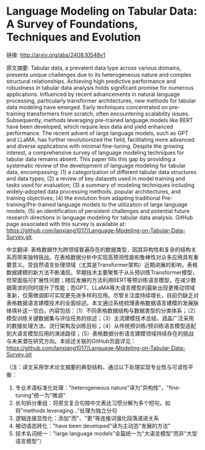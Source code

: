 # Language Modeling on Tabular Data: A Survey of Foundations, Techniques and Evolution

链接: http://arxiv.org/abs/2408.10548v1

原文摘要:
Tabular data, a prevalent data type across various domains, presents unique
challenges due to its heterogeneous nature and complex structural
relationships. Achieving high predictive performance and robustness in tabular
data analysis holds significant promise for numerous applications. Influenced
by recent advancements in natural language processing, particularly transformer
architectures, new methods for tabular data modeling have emerged. Early
techniques concentrated on pre-training transformers from scratch, often
encountering scalability issues. Subsequently, methods leveraging pre-trained
language models like BERT have been developed, which require less data and
yield enhanced performance. The recent advent of large language models, such as
GPT and LLaMA, has further revolutionized the field, facilitating more advanced
and diverse applications with minimal fine-tuning. Despite the growing
interest, a comprehensive survey of language modeling techniques for tabular
data remains absent. This paper fills this gap by providing a systematic review
of the development of language modeling for tabular data, encompassing: (1) a
categorization of different tabular data structures and data types; (2) a
review of key datasets used in model training and tasks used for evaluation;
(3) a summary of modeling techniques including widely-adopted data processing
methods, popular architectures, and training objectives; (4) the evolution from
adapting traditional Pre-training/Pre-trained language models to the
utilization of large language models; (5) an identification of persistent
challenges and potential future research directions in language modeling for
tabular data analysis. GitHub page associated with this survey is available at:
https://github.com/lanxiang1017/Language-Modeling-on-Tabular-Data-Survey.git.

中文翻译:
表格数据作为跨领域普遍存在的数据类型，因其异构性和复杂的结构关系而带来独特挑战。在表格数据分析中实现高预测性能和鲁棒性对众多应用具有重要意义。受自然语言处理领域（尤其是Transformer架构）近期进展的影响，表格数据建模的新方法不断涌现。早期技术主要聚焦于从头预训练Transformer模型，但常面临可扩展性问题；随后发展的方法利用BERT等预训练语言模型，在减少数据需求的同时提升了性能；而GPT、LLaMA等大语言模型的最新出现更推动领域革新，仅需微调即可实现更先进多样的应用。尽管关注度持续增长，目前仍缺乏对表格数据语言建模技术的全面综述。本文通过系统梳理表格数据语言建模的发展脉络填补这一空白，内容包括：（1）不同表格数据结构与数据类型的分类体系；（2）模型训练关键数据集与评估任务的综述；（3）主流建模技术总结，涵盖广泛采用的数据处理方法、流行架构及训练目标；（4）从传统预训练/预训练语言模型适配到大语言模型应用的演进路径；（5）表格数据分析语言建模领域持续存在的挑战与未来潜在研究方向。本综述关联的GitHub页面详见：https://github.com/lanxiang1017/Language-Modeling-on-Tabular-Data-Survey.git

（注：译文采用学术论文摘要的典型结构，通过以下处理实现专业性与可读性平衡：
1. 专业术语标准化处理："heterogeneous nature"译为"异构性"，"fine-tuning"统一为"微调"
2. 长句拆分重组：将原文复合句按中文表达习惯分解为多个短句，如将"methods leveraging..."处理为独立分句
3. 逻辑连接显性化：添加"而"、"更"等连接词强化段落递进关系
4. 被动语态转化："have been developed"译为主动态"发展的方法"
5. 技术名词统一："large language models"全篇统一为"大语言模型"而非"大型语言模型"）
